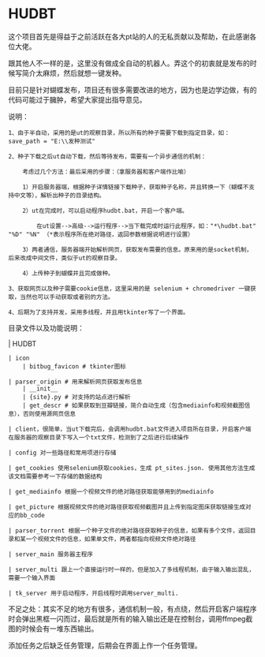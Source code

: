 # HUDBT
这个项目首先是得益于之前活跃在各大pt站的人的无私贡献以及帮助，在此感谢各位大佬。

跟其他人不一样的是，这里没有做成全自动的机器人。弄这个的初衷就是发布的时候写简介太麻烦，然后就想一键发种。

目前只是针对蝴蝶发布，项目还有很多需要改进的地方，因为也是边学边做，有的代码可能过于臃肿，希望大家提出指导意见。

说明：

    1、由于半自动，采用的是ut的观察目录，所以所有的种子需要下载到指定目录，如：save_path = "E:\\发种测试"

    2、种子下载之后ut自动下载，然后等待发布，需要有一个异步通信的机制：

        考虑过几个方法：最后采用的步骤：（拿服务器和客户端作比喻）

        1）开启服务器端，根据种子详情链接下载种子，获取种子名称，并且转换一下（蝴蝶不支持中文等），解析出种子的目录结构。

        2）ut在完成时，可以启动程序hudbt.bat，开启一个客户端。

            在ut设置-->高级-->运行程序-->当下载完成时运行此程序，如："*\hudbt.bat" "%D" "%N" （*表示程序所在绝对路径，返回参数根据说明进行设置）

        3）两者通信，服务器端开始解析网页，获取发布需要的信息。原来用的是socket机制，后来改成中间文件，类似于ut的观察目录。

        4）上传种子到蝴蝶并且完成做种。

    3、获取网页以及种子需要cookie信息，这里采用的是 selenium + chromedriver 一键获取，当然也可以手动获取或者别的方法。

    4、后期为了支持并发，采用多线程，并且用tkinter写了一个界面。


目录文件以及功能说明：

| HUDBT

    | icon
        | bitbug_favicon # tkinter图标

    | parser_origin # 用来解析网页获取发布信息
        | __init__
        | {site}.py # 对支持的站点进行解析
        | get_descr # 如果获取到豆瓣链接，简介自动生成（包含mediainfo和视频截图信息），否则使用源网页信息

    | client，很简单，当ut下载完后，会调用hudbt.bat文件进入项目所在目录，开启客户端在服务器的观察目录下写入一个txt文件，检测到了之后进行后续操作

    | config 对一些路径和常用项进行存储

    | get_cookies 使用selenium获取cookies，生成 pt_sites.json. 使用其他方法生成该文档需要参考一下存储的数据结构

    | get_mediainfo 根据一个视频文件的绝对路径获取能够用到的mediainfo

    | get_picture 根据视频文件的绝对路径获取视频截图并且上传到指定图床获取链接生成对应的bb_code

    | parser_torrent 根据一个种子文件的绝对路径获取种子的信息，如果有多个文件，返回目录和某一个视频文件的信息，如果单文件，两者都指向视频文件绝对路径

    | server_main 服务器主程序

    | server_multi 跟上一个直接运行时一样的，但是加入了多线程机制，由于输入输出混乱，需要一个输入界面

    | tk_server 用于启动程序，开启线程时调用server_multi.

不足之处：其实不足的地方有很多，通信机制一般，有点绕，然后开启客户端程序时会弹出黑框一闪而过，最后就是所有的输入输出还是在控制台，调用ffmpeg截图的时候会有一堆东西输出。

添加任务之后缺乏任务管理，后期会在界面上作一个任务管理。
